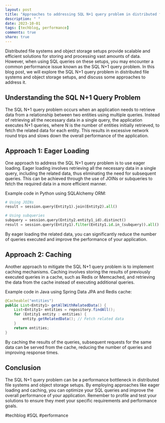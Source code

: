 ```yaml
---
layout: post
title: "Approaches to addressing SQL N+1 query problem in distributed file systems and object storage setups"
description: " "
date: 2023-10-01
tags: [techblog, performance]
comments: true
share: true
---
```


Distributed file systems and object storage setups provide scalable and efficient solutions for storing and processing vast amounts of data. However, when using SQL queries on these setups, you may encounter a common performance issue known as the SQL N+1 query problem. In this blog post, we will explore the SQL N+1 query problem in distributed file systems and object storage setups, and discuss some approaches to address it.

## Understanding the SQL N+1 Query Problem

The SQL N+1 query problem occurs when an application needs to retrieve data from a relationship between two entities using multiple queries. Instead of retrieving all the necessary data in a single query, the application executes N+1 queries, where N is the number of entities initially retrieved, to fetch the related data for each entity. This results in excessive network round trips and slows down the overall performance of the application.

## Approach 1: Eager Loading

One approach to address the SQL N+1 query problem is to use eager loading. Eager loading involves retrieving all the necessary data in a single query, including the related data, thus eliminating the need for subsequent queries. This can be achieved through the use of JOINs or subqueries to fetch the required data in a more efficient manner.

Example code in Python using SQLAlchemy ORM:

```python
# Using JOINs
result = session.query(Entity1).join(Entity2).all()

# Using subqueries
subquery = session.query(Entity2.entity1_id).distinct()
result = session.query(Entity1).filter(Entity1.id.in_(subquery)).all()
```

By eager loading the related data, you can significantly reduce the number of queries executed and improve the performance of your application.

## Approach 2: Caching

Another approach to mitigate the SQL N+1 query problem is to implement caching mechanisms. Caching involves storing the results of previously executed queries in a cache, such as Redis or Memcached, and retrieving the data from the cache instead of executing additional queries.

Example code in Java using Spring Data JPA and Redis cache:

```java
@Cacheable("entities")
public List<Entity1> getAllWithRelatedData() {
    List<Entity1> entities = repository.findAll();
    for (Entity1 entity : entities) {
        entity.getRelatedData(); // Fetch related data
    }
    return entities;
}
```

By caching the results of the queries, subsequent requests for the same data can be served from the cache, reducing the number of queries and improving response times.

## Conclusion

The SQL N+1 query problem can be a performance bottleneck in distributed file systems and object storage setups. By employing approaches like eager loading and caching, you can optimize your SQL queries and improve the overall performance of your application. Remember to profile and test your solutions to ensure they meet your specific requirements and performance goals.

#techblog #SQL #performance